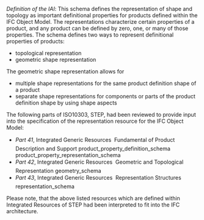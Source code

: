 ﻿_Definition of the IAI_: This schema defines the representation of shape and topology as important definitional properties for products defined within the IFC Object Model. The representations characterize certain properties of a product, and any product can be defined by zero, one, or many of those properties. The schema defines two ways to represent definitional properties of products:

* topological representation 
*  geometric shape representation 

The geometric shape representation allows for

* multiple shape representations for the same product definition shape of a product 
* separate shape representations for components or parts of the product definition shape by using shape aspects 

The following parts of ISO10303, STEP, had been reviewed to provide input into the specification of the representation resource for the IFC Object Model:

* _Part 41_, Integrated Generic Resources &#150; Fundamental of Product Description and Support product_property_definition_schema product_property_representation_schema 
* _Part 42_, Integrated Generic Resources &#150; Geometric and Topological Representation geometry_schema 
* _Part 43_, Integrated Generic Resources &#150; Representation Structures representation_schema 

Please note, that the above listed resources which are defined within Integrated Resources of STEP had been interpreted to fit into the IFC architecture.
